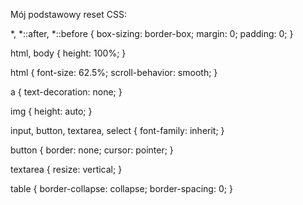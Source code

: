 Mój podstawowy reset CSS:

*,
*::after,
*::before {
    box-sizing: border-box;
    margin: 0;
    padding: 0;
}
 
html,
body {
    height: 100%;
}
 
html {
    font-size: 62.5%;
    scroll-behavior: smooth;
}
 
a {
    text-decoration: none;
}
 
img {
	height: auto;
}
 
input,
button,
textarea,
select {
    font-family: inherit;
}
 
button {
    border: none;
    cursor: pointer;
}
 
 
textarea {
    resize: vertical;
}
 
table {
    border-collapse: collapse;
    border-spacing: 0;
}